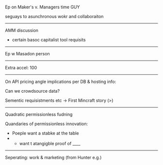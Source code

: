 Ep on Maker's v. Managers time GUY

seguays to asunchronous wokr and collaboraiton

---

AMM discussion

- certain basoc capitalist tool requisits

- ---

Ep w Masadon person

---

Extra accel: 100

---

On API pricing angle implications per DB & hosting info:

Can we crowdsource data?

Sementic requisistments etc -> First Mincraft story (>)

---

Quadratic permissionless fudning

Quandaries of permissionless innovation:
- Poeple want a stabke at the table
- - want t atangigble proof of ____
 
---

Seperating: work & marketing (from Hunter e.g.)
